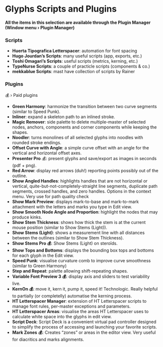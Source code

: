 # Glyphs Scripts and Plugins

**All the items in this selection are available through the Plugin Manager (Window menu › Plugin Manager)**

### Scripts

* **Huerta Tipografica Letterspacer**: automation for font spacing
* **Hugo Jourdan’s Scripts**: many useful scripts (app, exports, etc.)
* **Toshi Omagari’s Scripts**: useful scripts (metrics, kerning, etc.)
* **TypeNurse Scripts**: a couple of practicle scripts (components & co.)
* **mekkablue Scripts**: mast have collection of scripts by Rainer

### Plugins

💰 › Paid plugins

* **Green Harmony**: harmonize the transition between two curve segments (similar to Speed Punk).
* **Inliner**: expand a skeleton path to an inlined stroke.
* **Magic Remover**: side palette to delete multiple-master of selected nodes, anchors, components and corner components while keeping the shapes.
* **Noodler**: turns monolines of all selected glyphs into noodles with rounded stroke endings.
* **Offset Curve with Angle**: a simple curve offset with an angle for the vertical and horizontal offset axes.
* **Presenter Pro** 💰: present glyphs and save/export as images in seconds (pdf + png).
* **Red Arrow**: display red arrows (duh!) reporting points possibly out of the outline.
* **Show Angled Handles**: highlights handles that are not horizontal or vertical, quite-but-not-completely-straight line segments, duplicate path segments, crossed handles, and zero handles. Options in the context menu. Very use for path quality check
* **Show Mark Preview**: displays mark-to-base and mark-to-mark attachment with the letters and marks you type in Edit view.
* **Show Smooth Node Angle and Proportion**: highlight the nodes that may produce kinks.
* **Show Stem Thickness**: shows how thick the stem is at the current mouse position (similar to Show Stems (Light)).
* **Show Stems (Light)**: shows a measurement line with all distances between the outlines (similar to Show Stem Thickness).
* **Show Stems Pro 💰**: Show Stems (Light) on steroïds.&#x20;
* **Show Tops and Bottoms**: displays the bounding box tops and bottoms for each glyph in the Edit view.
* **Speed Punk**: visualise curvature comb to improve curve smoothness (similar to Green Harmony)
* **Step and Repeat**: palette allowing shift-repeating shapes.
* **Variable Font Preview 3 💰**: display axis and sliders to test variability live.
* **KernOn 💰**: move it, kern it, pump it, speed it! Technologic. Really helpful to partially (or completelly) automatise the kerning process.
* **HT Letterspacer Manager**: extension of HT Letterspacer scripts to manage font rules, per-master exceptions and parameters.
* **HT Letterspacer Areas**: visualise the areas HT Letterspacer uses to calculate white space into the glyphs in edit view.
* **Script Deck**: Script Deck is a convenient virtual pad controller designed to simplify the process of accessing and launching your favorite scripts.
* **Mark Zones** **💰**: Creates “zones” or areas in the editor view. Very useful for diacritics and marks alignments.
